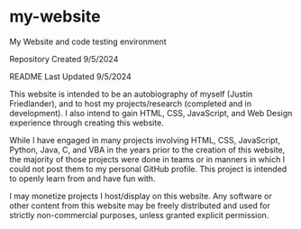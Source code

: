 # my-website
My Website and code testing environment

Repository Created 9/5/2024

README Last Updated 9/5/2024 

This website is intended to be an autobiography of myself (Justin Friedlander), and to host my projects/research (completed and in development). I also intend to gain HTML, CSS, JavaScript, and Web Design experience through creating this website.

While I have engaged in many projects involving HTML, CSS, JavaScript, Python, Java, C, and VBA in the years prior to the creation of this website, the majority of those projects were done in teams or in manners in which I could not post them to my personal GitHub profile. This project is intended to openly learn from and have fun with.

I may monetize projects I host/display on this website. Any software or other content from this website may be freely distributed and used for strictly non-commercial purposes, unless granted explicit permission.
